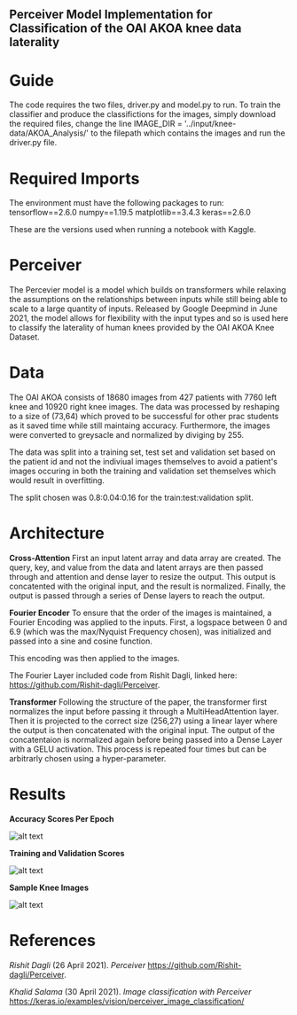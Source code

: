 ## Perceiver Model Implementation for Classification of the OAI AKOA knee data laterality

# Guide
The code requires the two files, driver.py and model.py to run.
To train the classifier and produce the classifictions for the images, simply download the required files, change the line IMAGE_DIR = '../input/knee-data/AKOA_Analysis/' to the filepath which contains the images and run the driver.py file. 
# Required Imports
The environment must have the following packages to run:
tensorflow==2.6.0
numpy==1.19.5
matplotlib==3.4.3
keras==2.6.0

These are the versions used when running a notebook with Kaggle.

# Perceiver

The Percevier model is a model which builds on transformers while relaxing the assumptions on the relationships between inputs while still being able to scale to a large quantity of inputs. Released by Google Deepmind in June 2021, the model allows for flexibility with the input types and so is used here to classify the laterality of human knees provided by the OAI AKOA Knee Dataset. 

# Data

The OAI AKOA consists of 18680 images from 427 patients with 7760 left knee and 10920 right knee images. The data was processed by reshaping to a size of (73,64) which proved to be successful for other prac students as it saved time while still maintaing accuracy. Furthermore, the images were converted to greysacle and normalized by diviging by 255. 

The data was split into a training set, test set and validation set based on the patient id and not the indiviual images themselves to avoid a patient's images occuring in both the training and validation set themselves which would result in overfitting. 

The split chosen was 0.8:0.04:0.16 for the train:test:validation split.

# Architecture 

**Cross-Attention** 
 First an input latent array and data array are created. The query, key, and value from the data and latent arrays are then passed through and attention and dense layer to resize the output. This output is concatented with the original input, and the result is normalized. Finally, the output is passed through a series of Dense layers to reach the output. 

**Fourier Encoder**
To ensure that the order of the images is maintained, a Fourier Encoding was applied to the inputs. 
First, a logspace between 0 and 6.9 (which was the max/Nyquist Frequency chosen), was initialized and passed into a sine and cosine function. 

This encoding was then applied to the images. 

The Fourier Layer included code from Rishit Dagli, linked here: https://github.com/Rishit-dagli/Perceiver. 


**Transformer**
Following the structure of the paper, the transformer first normalizes the input before passing it through a MultiHeadAttention layer. Then it is projected to the correct size (256,27) using a linear layer where the output is then concatenated with the original input. The output of the concatentaion is normalized again before being passed into a Dense Layer with a GELU activation. This process is repeated four times but can be arbitrarly chosen using a hyper-parameter.  

# Results
**Accuracy Scores Per Epoch**

![alt text](https://github.com/Majurran/PatternFlow/blob/topic-recognition/recognition/s4528612/Images/Accuracies.PNG?raw=true)

**Training and Validation Scores**

![alt text](https://github.com/Majurran/PatternFlow/blob/topic-recognition/recognition/s4528612/Images/Knee_samples.PNG?raw=true)

**Sample Knee Images**

![alt text](https://github.com/Majurran/PatternFlow/blob/topic-recognition/recognition/s4528612/Images/Train_test_accuracies.PNG?raw=true)

# References
*Rishit Dagli* (26 April 2021). *Perceiver* https://github.com/Rishit-dagli/Perceiver. 

*Khalid Salama* (30 April 2021). *Image classification with Perceiver* https://keras.io/examples/vision/perceiver_image_classification/
